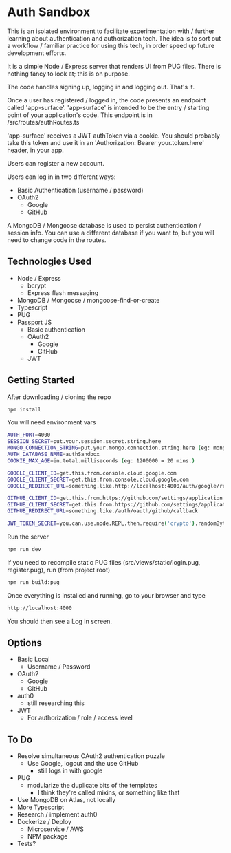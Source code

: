 
# Auth Sandbox
This is an isolated environment to facilitate experimentation with / further learning about authentication and authorization tech. The idea is to sort out a workflow / familiar practice for using this tech, in order speed up future development efforts.

It is a simple Node / Express server that renders UI from PUG files. There is nothing fancy to look at; this is on purpose.

The code handles signing up, logging in and logging out. That's it. 

Once a user has registered / logged in, the code presents an endpoint called 'app-surface'. 'app-surface' is intended to be the entry / starting point of your application's code. This endpoint is in /src/routes/authRoutes.ts

'app-surface' receives a JWT authToken via a cookie. You should probably take this token and use it in an 'Authorization: Bearer your.token.here' header, in your app.

Users can register a new account.

Users can log in in two different ways:
* Basic Authentication (username / password)
* OAuth2
  * Google
  * GitHub

A MongoDB / Mongoose database is used to persist authentication / session info. You can use a different database if you want to, but you will need to change code in the routes.

## Technologies Used
* Node / Express
  * bcrypt
  * Express flash messaging
* MongoDB / Mongoose / mongoose-find-or-create
* Typescript
* PUG
* Passport JS
  * Basic authentication
  * OAuth2
    * Google
    * GitHub
  * JWT
  
## Getting Started
After downloading / cloning the repo
```bash
npm install
```
You will need environment vars
```bash
AUTH_PORT=4000
SESSION_SECRET=put.your.session.secret.string.here
MONGO_CONNECTION_STRING=put.your.mongo.connection.string.here (eg: mongodb://localhost:27017)
AUTH_DATABASE_NAME=authSandbox
COOKIE_MAX_AGE=in.total.milliseconds (eg: 1200000 = 20 mins.)

GOOGLE_CLIENT_ID=get.this.from.console.cloud.google.com
GOOGLE_CLIENT_SECRET=get.this.from.console.cloud.google.com
GOOGLE_REDIRECT_URL=something.like.http://localhost:4000/auth/google/redirect

GITHUB_CLIENT_ID=get.this.from.https://github.com/settings/application
GITHUB_CLIENT_SECRET=get.this.from.https://github.com/settings/application
GITHUB_REDIRECT_URL=something.like./auth/oauth/github/callback

JWT_TOKEN_SECRET=you.can.use.node.REPL.then.require('crypto').randomBytes(64).toString('hex') to make this
```
Run the server
```bash
npm run dev
```
If you need to recompile static PUG files (src/views/static/login.pug, register.pug), run (from project root)
```bash
npm run build:pug
```
Once everything is installed and running, go to your browser and type
```bash
http://localhost:4000
```
You should then see a Log In screen.

## Options
* Basic Local
  * Username / Password 
* OAuth2 
  * Google
  * GitHub
* auth0
  * still researching this
* JWT
  * For authorization / role / access level
  
## To Do
* Resolve simultaneous OAuth2 authentication puzzle
  * Use Google, logout and the use GitHub
    * still logs in with google
* PUG
  * modularize the duplicate bits of the templates
    * I think they're called mixins, or something like that
* Use MongoDB on Atlas, not locally
* More Typescript
* Research / implement auth0
* Dockerize / Deploy
  * Microservice / AWS
  * NPM package
* Tests?
